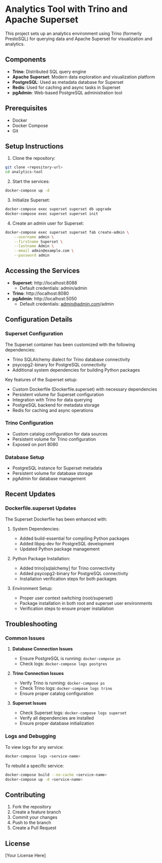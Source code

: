 # Analytics Tool with Trino and Apache Superset

This project sets up an analytics environment using Trino (formerly PrestoSQL) for querying data and Apache Superset for visualization and analytics.

## Components

- **Trino**: Distributed SQL query engine
- **Apache Superset**: Modern data exploration and visualization platform
- **PostgreSQL**: Used as metadata database for Superset
- **Redis**: Used for caching and async tasks in Superset
- **pgAdmin**: Web-based PostgreSQL administration tool

## Prerequisites

- Docker
- Docker Compose
- Git

## Setup Instructions

1. Clone the repository:
```bash
git clone <repository-url>
cd analytics-tool
```

2. Start the services:
```bash
docker-compose up -d
```

3. Initialize Superset:
```bash
docker-compose exec superset superset db upgrade
docker-compose exec superset superset init
```

4. Create an admin user for Superset:
```bash
docker-compose exec superset superset fab create-admin \
    --username admin \
    --firstname Superset \
    --lastname Admin \
    --email admin@example.com \
    --password admin
```

## Accessing the Services

- **Superset**: http://localhost:8088
  - Default credentials: admin/admin
- **Trino**: http://localhost:8080
- **pgAdmin**: http://localhost:5050
  - Default credentials: admin@admin.com/admin

## Configuration Details

### Superset Configuration
The Superset container has been customized with the following dependencies:
- Trino SQLAlchemy dialect for Trino database connectivity
- psycopg2-binary for PostgreSQL connectivity
- Additional system dependencies for building Python packages

Key features of the Superset setup:
- Custom Dockerfile (Dockerfile.superset) with necessary dependencies
- Persistent volume for Superset configuration
- Integration with Trino for data querying
- PostgreSQL backend for metadata storage
- Redis for caching and async operations

### Trino Configuration
- Custom catalog configuration for data sources
- Persistent volume for Trino configuration
- Exposed on port 8080

### Database Setup
- PostgreSQL instance for Superset metadata
- Persistent volume for database storage
- pgAdmin for database management

## Recent Updates

### Dockerfile.superset Updates
The Superset Dockerfile has been enhanced with:
1. System Dependencies:
   - Added build-essential for compiling Python packages
   - Added libpq-dev for PostgreSQL development
   - Updated Python package management

2. Python Package Installation:
   - Added trino[sqlalchemy] for Trino connectivity
   - Added psycopg2-binary for PostgreSQL connectivity
   - Installation verification steps for both packages

3. Environment Setup:
   - Proper user context switching (root/superset)
   - Package installation in both root and superset user environments
   - Verification steps to ensure proper installation

## Troubleshooting

### Common Issues

1. **Database Connection Issues**
   - Ensure PostgreSQL is running: `docker-compose ps`
   - Check logs: `docker-compose logs postgres`

2. **Trino Connection Issues**
   - Verify Trino is running: `docker-compose ps`
   - Check Trino logs: `docker-compose logs trino`
   - Ensure proper catalog configuration

3. **Superset Issues**
   - Check Superset logs: `docker-compose logs superset`
   - Verify all dependencies are installed
   - Ensure proper database initialization

### Logs and Debugging
To view logs for any service:
```bash
docker-compose logs <service-name>
```

To rebuild a specific service:
```bash
docker-compose build --no-cache <service-name>
docker-compose up -d <service-name>
```

## Contributing

1. Fork the repository
2. Create a feature branch
3. Commit your changes
4. Push to the branch
5. Create a Pull Request

## License

[Your License Here] 